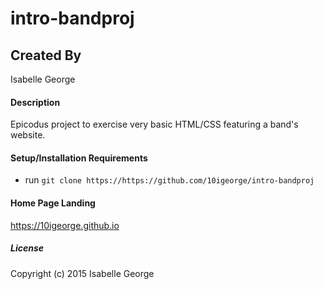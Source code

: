 # intro-bandproj

## Created By
Isabelle George

#### Description
Epicodus project to exercise very basic HTML/CSS featuring a band's website.

#### Setup/Installation Requirements

* run `git clone https://https://github.com/10igeorge/intro-bandproj`

#### Home Page Landing
https://10igeorge.github.io

##### License


Copyright (c) 2015 Isabelle George
